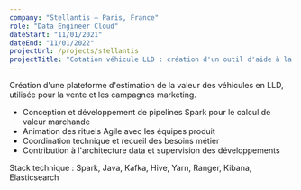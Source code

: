 ```yaml
---
company: "Stellantis – Paris, France"
role: "Data Engineer Cloud"
dateStart: "11/01/2021"
dateEnd: "11/01/2022"
projectUrl: /projects/stellantis
projectTitle: "Cotation véhicule LLD : création d'un outil d'aide à la décision"
---
```


Création d'une plateforme d'estimation de la valeur des véhicules en LLD, utilisée pour la vente et les campagnes marketing.
*   Conception et développement de pipelines Spark pour le calcul de valeur marchande
*   Animation des rituels Agile avec les équipes produit
*   Coordination technique et recueil des besoins métier
*   Contribution à l'architecture data et supervision des développements

Stack technique : Spark, Java, Kafka, Hive, Yarn, Ranger, Kibana, Elasticsearch